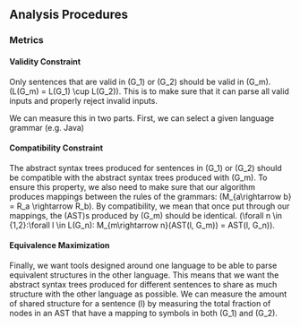 ## Analysis Procedures

### Metrics

#### Validity Constraint

Only sentences that are valid in \(G_1\) or \(G_2\) should be valid in \(G_m\). \(L(G_m) = L(G_1) \cup L(G_2)\). This is to make sure that it can parse all valid inputs and properly reject invalid inputs.

We can measure this in two parts. First, we can select a given language grammar (e.g. Java)

#### Compatibility Constraint

The abstract syntax trees produced for sentences in \(G_1\) or \(G_2\) should be compatible with the abstract syntax trees produced with \(G_m\). To ensure this property, we also need to make sure that our algorithm produces mappings between the rules of the grammars: \(M_{a\rightarrow b} = R_a \rightarrow R_b\). By compatibility, we mean that once put through our mappings, the \(AST\)s produced by \(G_m\) should be identical. \(\forall n \in \{1,2\}:\forall l \in L(G_n): M_{m\rightarrow n}(AST(l, G_m)) = AST(l, G_n)\).

#### Equivalence Maximization

Finally, we want tools designed around one language to be able to parse equivalent structures in the other language. This means that we want the abstract syntax trees produced for different sentences to share as much structure with the other language as possible. We can measure the amount of shared structure for a sentence \(l\) by measuring the total fraction of nodes in an AST that have a mapping to symbols in both \(G_1\) and \(G_2\). 
